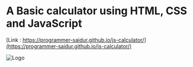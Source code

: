 
#  A Basic calculator using HTML, CSS and JavaScript



[Link : https://programmer-saidur.github.io/js-calculator/](https://programmer-saidur.github.io/js-calculator/)


![Logo](https://www.freeiconspng.com/thumbs/calculator-icon/calculator-icon-1.png)

